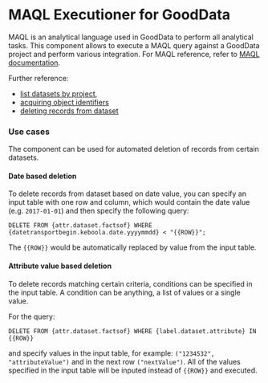 # MAQL Executioner for GoodData

MAQL is an analytical language used in GoodData to perform all analytical tasks. This component allows to execute a MAQL query against a GoodData project and perform various integration. For MAQL reference, refer to [MAQL documentation](https://help.gooddata.com/doc/en/reporting-and-dashboards/maql-analytical-query-language).

Further reference:
- [list datasets by project](https://help.gooddata.com/display/API/API+Reference#/reference/data-integration/list-datasets-by-project/list-datasets-by-project),
- [acquiring object identifiers](https://help.gooddata.com/doc/en/project-and-user-administration/administering-projects-and-project-objects/acquiring-object-identifiers-for-project-metadata)
- [deleting records from dataset](https://help.gooddata.com/doc/en/building-on-gooddata-platform/data-preparation-and-distribution/additional-data-load-reference/data-load-tutorials/deleting-records-from-datasets)

### Use cases

The component can be used for automated deletion of records from certain datasets.

#### Date based deletion

To delete records from dataset based on date value, you can specify an input table with one row and column, which would contain the date value (e.g. `2017-01-01`) and then specify the following query:

```
DELETE FROM {attr.dataset.factsof} WHERE {datetransportbegin.keboola.date.yyyymmdd} < "{{ROW}}";
```

The `{{ROW}}` would be automatically replaced by value from the input table.

#### Attribute value based deletion

To delete records matching certain criteria, conditions can be specified in the input table. A condition can be anything, a list of values or a single value.

For the query:

```
DELETE FROM {attr.dataset.factsof} WHERE {label.dataset.attribute} IN {{ROW}}
```

and specify values in the input table, for example: `("1234532", "attributeValue")` and in the next row `("nextValue")`. All of the values specified in the input table will be inputed instead of `{{ROW}}` and executed.
